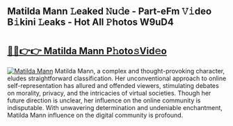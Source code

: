 ## Matilda Mann 𝙻eaked 𝙽u𝚍e - Part-eFm 𝚅𝚒deo B𝚒kini 𝙻eaks - Hot All 𝙿hotos W9uD4

# <h2><a href="http://ld4kdp.urlbe.top/?page=Matilda+Mann">🔗🔗👉👉 Matilda Mann P𝚑oto𝚜Vid𝚎o</a></h2>

[![Matilda Mann](https://i.imgur.com/eBuTRDB.gif)](http://ld4kdp.urlbe.top/?page=Matilda+Mann)
Matilda Mann, a complex and thought-provoking character, eludes straightforward classification. Her unconventional approach to online self-representation has allured and offended viewers, stimulating debates on morality, privacy, and the intricacies of virtual societies. Though her future direction is unclear, her influence on the online community is indisputable. With unwavering determination and undeniable enchantment, Matilda Mann influence on the digital community is profound.
